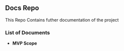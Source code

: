 ## Docs Repo
This Repo Contains futher documentation of the project
### List of Documents
* **MVP Scope** 
